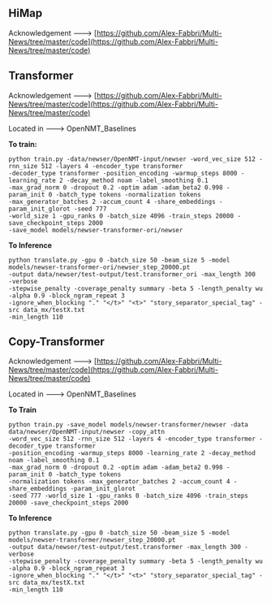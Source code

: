 
## HiMap
Acknowledgement --->    [https://github.com/Alex-Fabbri/Multi-News/tree/master/code](https://github.com/Alex-Fabbri/Multi-News/tree/master/code)  


## Transformer
Acknowledgement ---> [https://github.com/Alex-Fabbri/Multi-News/tree/master/code](https://github.com/Alex-Fabbri/Multi-News/tree/master/code)

Located in ---> OpenNMT_Baselines

**To train:**

    python train.py -data/newser/OpenNMT-input/newser -word_vec_size 512 -rnn_size 512 -layers 4 -encoder_type transformer 
    -decoder_type transformer -position_encoding -warmup_steps 8000 -learning_rate 2 -decay_method noam -label_smoothing 0.1 
    -max_grad_norm 0 -dropout 0.2 -optim adam -adam_beta2 0.998 -param_init 0 -batch_type tokens -normalization tokens 
    -max_generator_batches 2 -accum_count 4 -share_embeddings -param_init_glorot -seed 777
    -world_size 1 -gpu_ranks 0 -batch_size 4096 -train_steps 20000 -save_checkpoint_steps 2000 
    -save_model models/newser-transformer-ori/newser
**To Inference**

    python translate.py -gpu 0 -batch_size 50 -beam_size 5 -model models/newser-transformer-ori/newser_step_20000.pt
    -output data/newser/test-output/test.transformer_ori -max_length 300  -verbose
    -stepwise_penalty -coverage_penalty summary -beta 5 -length_penalty wu -alpha 0.9 -block_ngram_repeat 3
    -ignore_when_blocking "." "</t>" "<t>" "story_separator_special_tag" -src data_mx/testX.txt 
    -min_length 110




## Copy-Transformer
Acknowledgement ---> [https://github.com/Alex-Fabbri/Multi-News/tree/master/code](https://github.com/Alex-Fabbri/Multi-News/tree/master/code)

Located in ---> OpenNMT_Baselines

**To Train**

    python train.py -save_model models/newser-transformer/newser -data data/newser/OpenNMT-input/newser -copy_attn
    -word_vec_size 512 -rnn_size 512 -layers 4 -encoder_type transformer -decoder_type transformer 
    -position_encoding -warmup_steps 8000 -learning_rate 2 -decay_method noam -label_smoothing 0.1
    -max_grad_norm 0 -dropout 0.2 -optim adam -adam_beta2 0.998 -param_init 0 -batch_type tokens
    -normalization tokens -max_generator_batches 2 -accum_count 4 -share_embeddings -param_init_glorot
    -seed 777 -world_size 1 -gpu_ranks 0 -batch_size 4096 -train_steps 20000 -save_checkpoint_steps 2000

**To Inference**

    python translate.py -gpu 0 -batch_size 50 -beam_size 5 -model models/newser-transformer/newser_step_20000.pt
    -output data/newser/test-output/test.transformer -max_length 300 -verbose
    -stepwise_penalty -coverage_penalty summary -beta 5 -length_penalty wu -alpha 0.9 -block_ngram_repeat 3
    -ignore_when_blocking "." "</t>" "<t>" "story_separator_special_tag" -src data_mx/testX.txt
    -min_length 110
